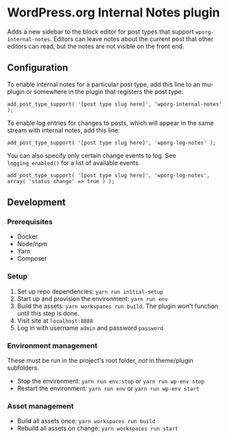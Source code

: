 # WordPress.org Internal Notes plugin

Adds a new sidebar to the block editor for post types that support `wporg-internal-notes`. Editors can leave notes about the current post that other editors can read, but the notes are not visible on the front end.

## Configuration

To enable internal notes for a particular post type, add this line to an mu-plugin or somewhere in the plugin that registers the post type:

`add_post_type_support( '[post type slug here]', 'wporg-internal-notes' );`

To enable log entries for changes to posts, which will appear in the same stream with internal notes, add this line:

`add_post_type_support( '[post type slug here]', 'wporg-log-notes' );`

You can also specify only certain change events to log. See `logging_enabled()` for a list of available events.

`add_post_type_support( '[post type slug here]', 'wporg-log-notes', array( 'status-change' => true ) );`

## Development

### Prerequisites

* Docker
* Node/npm
* Yarn
* Composer

### Setup

1. Set up repo dependencies: `yarn run initial-setup`
1. Start up and provision the environment: `yarn run env`
1. Build the assets: `yarn workspaces run build`. The plugin won't function until this step is done.
1. Visit site at `localhost:8888`
1. Log in with username `admin` and password `password`

### Environment management

These must be run in the project's root folder, _not_ in theme/plugin subfolders.

* Stop the environment: `yarn run env:stop` or `yarn run wp-env stop`
* Restart the environment: `yarn run env` or `yarn run wp-env start`

### Asset management

* Build all assets once: `yarn workspaces run build`
* Rebuild all assets on change: `yarn workspaces run start`
